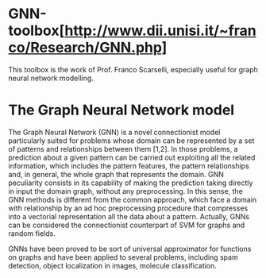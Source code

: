 # GNN-toolbox[http://www.dii.unisi.it/~franco/Research/GNN.php]
This toolbox is the work of Prof. Franco Scarselli, especially useful for graph neural network modelling. 

# The Graph Neural Network model

The Graph Neural Network (GNN) is a novel connectionist model particularly suited for problems whose domain can be represented by a set of patterns and relationships between them [1,2]. In those problems, a prediction about a given pattern can be carried out exploiting all the related information, which includes the pattern features, the pattern relationships and, in general, the whole graph that represents the domain. GNN peculiarity consists in its capability of making the prediction taking directly in input the domain graph, without any preprocessing. In this sense, the GNN methods is different from the common approach, which face a domain with relationship by an ad hoc preprocessing procedure that compresses into a vectorial representation all the data about a pattern. Actually, GNNs can be considered the connectionist counterpart of SVM for graphs and random fields. 

GNNs have been proved to be sort of universal approximator for functions on graphs and have been applied to several problems, including spam detection, object localization in images, molecule classification.
